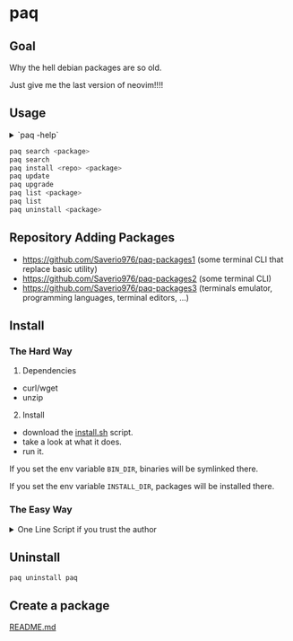 # paq

## Goal

Why the hell debian packages are so old.

Just give me the last version of neovim!!!!

## Usage

<details>
  <summary>`paq -help`</summary>

```txt
Usage: paq [flags] [commands]

WIP side project package manager
List of packages (repos) can be added with `paq config`

Flags:
  -help               Prints help information.
  -version            Prints version information.
  -man                Prints the auto-generated manpage.

Commands:
  install             install a package from a repo
  uninstall           uninstall a package
  update              update all repos
  upgrade             upgrade all packages
  search              search for a package name in all repos. If no search_term is provided, all packages will be displayed
  list                list packages installed. If no search_term is provided, all packages will be displayed
  config              config management tools
  help                Prints help information.
  version             Prints version information.
  man                 Prints the auto-generated manpage.
```

</details>

```bash
paq search <package>
paq search
paq install <repo> <package>
paq update
paq upgrade
paq list <package>
paq list
paq uninstall <package>
```

## Repository Adding Packages

- <https://github.com/Saverio976/paq-packages1> (some terminal CLI that replace basic utility)
- <https://github.com/Saverio976/paq-packages2> (some terminal CLI)
- <https://github.com/Saverio976/paq-packages3> (terminals emulator, programming languages, terminal editors, ...)

## Install

### The Hard Way

1. Dependencies

  - curl/wget
  - unzip

2. Install

  - download the [install.sh](https://raw.githubusercontent.com/Saverio976/paq/main/install.sh) script.
  - take a look at what it does.
  - run it.

  If you set the env variable `BIN_DIR`, binaries will be symlinked there.

  If you set the env variable `INSTALL_DIR`, packages will be installed there.

### The Easy Way

<details>
  <summary>One Line Script if you trust the author</summary>

```bash
curl -fsSL https://raw.githubusercontent.com/Saverio976/paq/main/install.sh | \
  BIN_DIR="$HOME/.local/bin" bash
```

</details>

## Uninstall

```
paq uninstall paq
```

## Create a package

[README.md](./packages/README.md)
